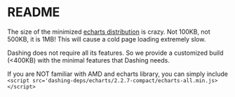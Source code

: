 # README

The size of the minimized [echarts distribution](https://github.com/ecomfe/echarts/blob/master/build/dist/echarts-all.js) is crazy. Not 100KB, not 500KB, it is 1MB! This will cause a cold page loading extremely slow. 

Dashing does not require all its features. So we provide a customized build (<400KB) with the minimal features that Dashing needs. 

If you are NOT familiar with AMD and echarts library, you can simply include 
`<script src='dashing-deps/echarts/2.2.7-compact/echarts-all.min.js></script>`
